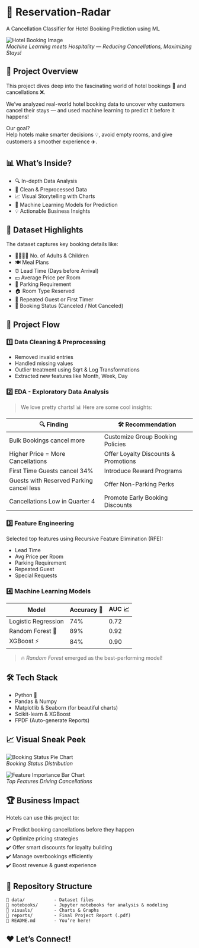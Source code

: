 # 🎯 Reservation-Radar
A Cancellation Classifier for Hotel Booking Prediction using ML

![Hotel Booking Image](https://i.imgur.com/hotel-booking-banner.jpg)  
*Machine Learning meets Hospitality — Reducing Cancellations, Maximizing Stays!*

## 📝 Project Overview  

This project dives deep into the fascinating world of hotel bookings 🏨 and cancellations ❌.  

We’ve analyzed real-world hotel booking data to uncover why customers cancel their stays — and used machine learning to predict it before it happens!  

Our goal?  
Help hotels make smarter decisions 💡, avoid empty rooms, and give customers a smoother experience ✈️.

## 📊 What’s Inside?  

- 🔍 In-depth Data Analysis  
- 🧹 Clean & Preprocessed Data  
- 📈 Visual Storytelling with Charts  
- 🧠 Machine Learning Models for Prediction  
- 💡 Actionable Business Insights  

## 💾 Dataset Highlights  

The dataset captures key booking details like:

- 👨‍👩‍👧‍👦 No. of Adults & Children  
- 🍽️ Meal Plans  
- ⏰ Lead Time (Days before Arrival)  
- 💵 Average Price per Room  
- 🚗 Parking Requirement  
- 🏠 Room Type Reserved  
- 🔄 Repeated Guest or First Timer  
- 🎯 Booking Status (Canceled / Not Canceled)  

## 🚀 Project Flow  

### 1️⃣ Data Cleaning & Preprocessing  
- Removed invalid entries  
- Handled missing values  
- Outlier treatment using Sqrt & Log Transformations  
- Extracted new features like Month, Week, Day  

### 2️⃣ EDA - Exploratory Data Analysis  

> We love pretty charts! 📊 Here are some cool insights:

| 🔍 Finding | 🛠 Recommendation |
|------------|------------------|
| Bulk Bookings cancel more | Customize Group Booking Policies |
| Higher Price = More Cancellations | Offer Loyalty Discounts & Promotions |
| First Time Guests cancel 34% | Introduce Reward Programs |
| Guests with Reserved Parking cancel less | Offer Non-Parking Perks |
| Cancellations Low in Quarter 4 | Promote Early Booking Discounts |

### 3️⃣ Feature Engineering  
Selected top features using Recursive Feature Elimination (RFE):

- Lead Time  
- Avg Price per Room  
- Parking Requirement  
- Repeated Guest  
- Special Requests  

### 4️⃣ Machine Learning Models  

| Model | Accuracy 🎯 | AUC 📈 |
|-------|-------------|--------|
| Logistic Regression | 74% | 0.72 |
| Random Forest 🌲 | 89% | 0.92 |
| XGBoost ⚡ | 84% | 0.90 |

> 🔥 *Random Forest* emerged as the best-performing model!

## 🛠 Tech Stack  

- Python 🐍  
- Pandas & Numpy  
- Matplotlib & Seaborn (for beautiful charts)  
- Scikit-learn & XGBoost  
- FPDF (Auto-generate Reports)  

## 📈 Visual Sneak Peek  

![Booking Status Pie Chart](https://i.imgur.com/booking-status.png)  
*Booking Status Distribution*  

![Feature Importance Bar Chart](https://i.imgur.com/feature-importance.png)  
*Top Features Driving Cancellations*  

## 🏆 Business Impact  

Hotels can use this project to:  

✔️ Predict booking cancellations before they happen  
✔️ Optimize pricing strategies  
✔️ Offer smart discounts for loyalty building  
✔️ Manage overbookings efficiently  
✔️ Boost revenue & guest experience  

## 📂 Repository Structure  

```
📁 data/           - Dataset files  
📁 notebooks/      - Jupyter notebooks for analysis & modeling  
📁 visuals/        - Charts & Graphs  
📁 reports/        - Final Project Report (.pdf)  
📄 README.md       - You’re here!  
```

## ❤️ Let’s Connect!  
